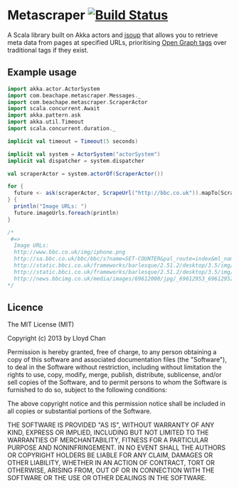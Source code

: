 # Metascraper [![Build Status](https://travis-ci.org/lloydmeta/metascraper.png?branch=master)](https://travis-ci.org/lloydmeta/metascraper)

A Scala library built on Akka actors and [jsoup](http://jsoup.org/) that allows you to retrieve meta data from pages at specified URLs, prioritising [Open Graph tags](http://ogp.me/) over traditional tags if they exist.

## Example usage
```scala
import akka.actor.ActorSystem
import com.beachape.metascraper.Messages._
import com.beachape.metascraper.ScraperActor
import scala.concurrent.Await
import akka.pattern.ask
import akka.util.Timeout
import scala.concurrent.duration._

implicit val timeout = Timeout(5 seconds)

implicit val system = ActorSystem("actorSystem")
implicit val dispatcher = system.dispatcher

val scraperActor = system.actorOf(ScraperActor())

for {
  future <- ask(scraperActor, ScrapeUrl("http://bbc.co.uk")).mapTo[ScrapedData]
} {
  println("Image URLs: ")
  future.imageUrls.foreach(println)
}

/*
 #=>
  Image URLs:
  http://www.bbc.co.uk/img/iphone.png
  http://sa.bbc.co.uk/bbc/bbc/s?name=SET-COUNTER&pal_route=index&ml_name=barlesque&app_type=web&language=en-GB&ml_version=0.16.1&pal_webapp=wwhp&blq_s=3.5&blq_r=3.5&blq_v=default-worldwide
  http://static.bbci.co.uk/frameworks/barlesque/2.51.2/desktop/3.5/img/blq-blocks_grey_alpha.png
  http://static.bbci.co.uk/frameworks/barlesque/2.51.2/desktop/3.5/img/blq-search_grey_alpha.png
  http://news.bbcimg.co.uk/media/images/69612000/jpg/_69612953_69612952.jpg
*/
```

## Licence

The MIT License (MIT)

Copyright (c) 2013 by Lloyd Chan

Permission is hereby granted, free of charge, to any person obtaining a copy
of this software and associated documentation files (the "Software"), to deal
in the Software without restriction, including without limitation the rights
to use, copy, modify, merge, publish, distribute, sublicense, and/or sell
copies of the Software, and to permit persons to whom the Software is
furnished to do so, subject to the following conditions:

The above copyright notice and this permission notice shall be included in
all copies or substantial portions of the Software.

THE SOFTWARE IS PROVIDED "AS IS", WITHOUT WARRANTY OF ANY KIND, EXPRESS OR
IMPLIED, INCLUDING BUT NOT LIMITED TO THE WARRANTIES OF MERCHANTABILITY,
FITNESS FOR A PARTICULAR PURPOSE AND NONINFRINGEMENT. IN NO EVENT SHALL THE
AUTHORS OR COPYRIGHT HOLDERS BE LIABLE FOR ANY CLAIM, DAMAGES OR OTHER
LIABILITY, WHETHER IN AN ACTION OF CONTRACT, TORT OR OTHERWISE, ARISING FROM,
OUT OF OR IN CONNECTION WITH THE SOFTWARE OR THE USE OR OTHER DEALINGS IN
THE SOFTWARE.